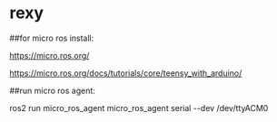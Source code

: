 # rexy 
##for micro ros install:

https://micro.ros.org/

https://micro.ros.org/docs/tutorials/core/teensy_with_arduino/

##run micro ros agent:

ros2 run micro_ros_agent micro_ros_agent serial --dev /dev/ttyACM0

